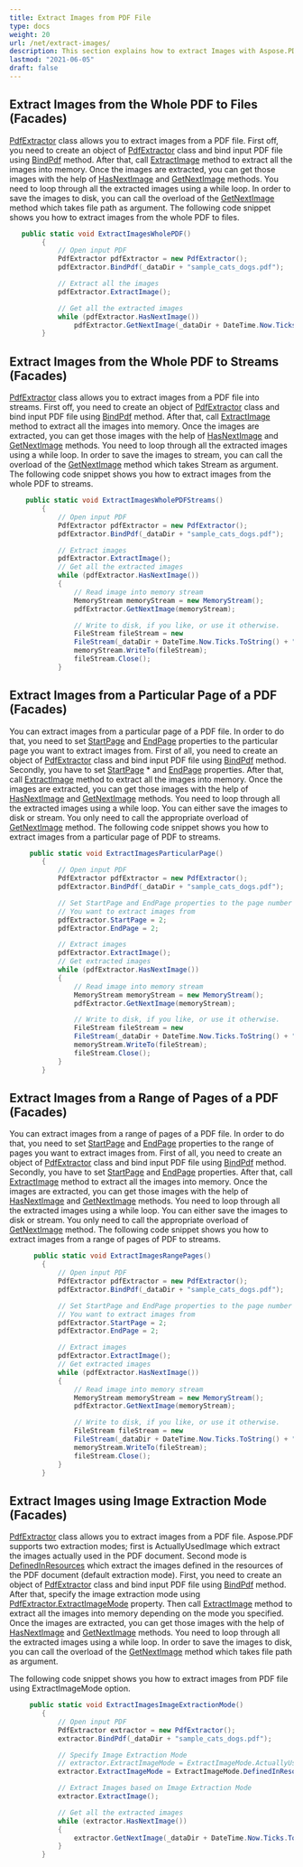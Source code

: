 ```yaml
---
title: Extract Images from PDF File
type: docs
weight: 20
url: /net/extract-images/
description: This section explains how to extract Images with Aspose.PDF Facades using PdfExtractor Class.
lastmod: "2021-06-05"
draft: false
---
```


## Extract Images from the Whole PDF to Files (Facades)

[PdfExtractor](https://apireference.aspose.com/pdf/net/aspose.pdf.facades/pdfextractor) class allows you to extract images from a PDF file. First off, you need to create an object of [PdfExtractor](https://apireference.aspose.com/pdf/net/aspose.pdf.facades/pdfextractor) class and bind input PDF file using [BindPdf](https://apireference.aspose.com/pdf/net/aspose.pdf.facades/facade/methods/bindpdf/index) method. After that, call [ExtractImage](https://apireference.aspose.com/pdf/net/aspose.pdf.facades/pdfextractor/methods/extractimage) method to extract all the images into memory. Once the images are extracted, you can get those images with the help of [HasNextImage](https://apireference.aspose.com/pdf/net/aspose.pdf.facades/pdfextractor/methods/hasnextimage) and [GetNextImage](https://apireference.aspose.com/pdf/net/aspose.pdf.facades.pdfextractor/getnextimage/methods/1) methods. You need to loop through all the extracted images using a while loop. In order to save the images to disk, you can call the overload of the [GetNextImage](https://apireference.aspose.com/pdf/net/aspose.pdf.facades.pdfextractor/getnextimage/methods/1) method which takes file path as argument. The following code snippet shows you how to extract images from the whole PDF to files.

```csharp
   public static void ExtractImagesWholePDF()
        {
            // Open input PDF
            PdfExtractor pdfExtractor = new PdfExtractor();
            pdfExtractor.BindPdf(_dataDir + "sample_cats_dogs.pdf");

            // Extract all the images
            pdfExtractor.ExtractImage();

            // Get all the extracted images
            while (pdfExtractor.HasNextImage())
                pdfExtractor.GetNextImage(_dataDir + DateTime.Now.Ticks.ToString() + "_out.jpg");
        }
```

## Extract Images from the Whole PDF to Streams (Facades)

[PdfExtractor](https://apireference.aspose.com/pdf/net/aspose.pdf.facades/pdfextractor) class allows you to extract images from a PDF file into streams. First off, you need to create an object of [PdfExtractor](https://apireference.aspose.com/pdf/net/aspose.pdf.facades/pdfextractor) class and bind input PDF file using [BindPdf](https://apireference.aspose.com/pdf/net/aspose.pdf.facades/facade/methods/bindpdf/index) method. After that, call [ExtractImage](https://apireference.aspose.com/pdf/net/aspose.pdf.facades/pdfextractor/methods/extractimage) method to extract all the images into memory. Once the images are extracted, you can get those images with the help of [HasNextImage](https://apireference.aspose.com/pdf/net/aspose.pdf.facades/pdfextractor/methods/hasnextimage) and [GetNextImage](https://apireference.aspose.com/pdf/net/aspose.pdf.facades.pdfextractor/getnextimage/methods/1) methods. You need to loop through all the extracted images using a while loop. In order to save the images to stream, you can call the overload of the [GetNextImage](https://apireference.aspose.com/pdf/net/aspose.pdf.facades.pdfextractor/getnextimage/methods/1) method which takes Stream as argument. The following code snippet shows you how to extract images from the whole PDF to streams.

```csharp
    public static void ExtractImagesWholePDFStreams()
        {
            // Open input PDF
            PdfExtractor pdfExtractor = new PdfExtractor();
            pdfExtractor.BindPdf(_dataDir + "sample_cats_dogs.pdf");

            // Extract images
            pdfExtractor.ExtractImage();
            // Get all the extracted images
            while (pdfExtractor.HasNextImage())
            {
                // Read image into memory stream
                MemoryStream memoryStream = new MemoryStream();
                pdfExtractor.GetNextImage(memoryStream);

                // Write to disk, if you like, or use it otherwise.
                FileStream fileStream = new
                FileStream(_dataDir + DateTime.Now.Ticks.ToString() + "_out.jpg", FileMode.Create);
                memoryStream.WriteTo(fileStream);
                fileStream.Close();
            }
```

## Extract Images from a Particular Page of a PDF (Facades)

You can extract images from a particular page of a PDF file. In order to do that, you need to set [StartPage](https://apireference.aspose.com/pdf/net/aspose.pdf.facades/pdfextractor/properties/startpage) and [EndPage](https://apireference.aspose.com/pdf/net/aspose.pdf.facades/pdfextractor/properties/endpage) properties to the particular page you want to extract images from. First of all, you need to create an object of [PdfExtractor](https://apireference.aspose.com/pdf/net/aspose.pdf.facades/pdfextractor) class and bind input PDF file using [BindPdf](https://apireference.aspose.com/pdf/net/aspose.pdf.facades/facade/methods/bindpdf/index) method. Secondly, you have to set [StartPage](https://apireference.aspose.com/pdf/net/aspose.pdf.facades/pdfextractor/properties/startpage) * and [EndPage](https://apireference.aspose.com/pdf/net/aspose.pdf.facades/pdfextractor/properties/endpage) properties. After that, call [ExtractImage](https://apireference.aspose.com/pdf/net/aspose.pdf.facades/pdfextractor/methods/extractimage) method to extract all the images into memory. Once the images are extracted, you can get those images with the help of [HasNextImage](https://apireference.aspose.com/pdf/net/aspose.pdf.facades/pdfextractor/methods/hasnextimage) and [GetNextImage](https://apireference.aspose.com/pdf/net/aspose.pdf.facades.pdfextractor/getnextimage/methods/1) methods. You need to loop through all the extracted images using a while loop. You can either save the images to disk or stream. You only need to call the appropriate overload of [GetNextImage](https://apireference.aspose.com/pdf/net/aspose.pdf.facades.pdfextractor/getnextimage/methods/1) method. The following code snippet shows you how to extract images from a particular page of PDF to streams.

```csharp
     public static void ExtractImagesParticularPage()
        {
            // Open input PDF
            PdfExtractor pdfExtractor = new PdfExtractor();
            pdfExtractor.BindPdf(_dataDir + "sample_cats_dogs.pdf");

            // Set StartPage and EndPage properties to the page number to
            // You want to extract images from
            pdfExtractor.StartPage = 2;
            pdfExtractor.EndPage = 2;

            // Extract images
            pdfExtractor.ExtractImage();
            // Get extracted images
            while (pdfExtractor.HasNextImage())
            {
                // Read image into memory stream
                MemoryStream memoryStream = new MemoryStream();
                pdfExtractor.GetNextImage(memoryStream);

                // Write to disk, if you like, or use it otherwise.
                FileStream fileStream = new
                FileStream(_dataDir + DateTime.Now.Ticks.ToString() + "_out.jpg", FileMode.Create);
                memoryStream.WriteTo(fileStream);
                fileStream.Close();
            }
        }
```

## Extract Images from a Range of Pages of a PDF (Facades)

You can extract images from a range of pages of a PDF file. In order to do that, you need to set [StartPage](https://apireference.aspose.com/pdf/net/aspose.pdf.facades/pdfextractor/properties/startpage)  and [EndPage](https://apireference.aspose.com/pdf/net/aspose.pdf.facades/pdfextractor/properties/endpage) properties to the range of pages you want to extract images from. First of all, you need to create an object of [PdfExtractor](https://apireference.aspose.com/pdf/net/aspose.pdf.facades/pdfextractor) class and bind input PDF file using [BindPdf](https://apireference.aspose.com/pdf/net/aspose.pdf.facades/facade/methods/bindpdf/index) method. Secondly, you have to set [StartPage](https://apireference.aspose.com/pdf/net/aspose.pdf.facades/pdfextractor/properties/startpage)  and [EndPage](https://apireference.aspose.com/pdf/net/aspose.pdf.facades/pdfextractor/properties/endpage) properties. After that, call [ExtractImage](https://apireference.aspose.com/pdf/net/aspose.pdf.facades/pdfextractor/methods/extractimage) method to extract all the images into memory. Once the images are extracted, you can get those images with the help of [HasNextImage](https://apireference.aspose.com/pdf/net/aspose.pdf.facades/pdfextractor/methods/hasnextimage) and [GetNextImage](https://apireference.aspose.com/pdf/net/aspose.pdf.facades.pdfextractor/getnextimage/methods/1) methods. You need to loop through all the extracted images using a while loop. You can either save the images to disk or stream. You only need to call the appropriate overload of [GetNextImage](https://apireference.aspose.com/pdf/net/aspose.pdf.facades.pdfextractor/getnextimage/methods/1) method. The following code snippet shows you how to extract images from a range of pages of PDF to streams.

```csharp
      public static void ExtractImagesRangePages()
        {
            // Open input PDF
            PdfExtractor pdfExtractor = new PdfExtractor();
            pdfExtractor.BindPdf(_dataDir + "sample_cats_dogs.pdf");

            // Set StartPage and EndPage properties to the page number to
            // You want to extract images from
            pdfExtractor.StartPage = 2;
            pdfExtractor.EndPage = 2;

            // Extract images
            pdfExtractor.ExtractImage();
            // Get extracted images
            while (pdfExtractor.HasNextImage())
            {
                // Read image into memory stream
                MemoryStream memoryStream = new MemoryStream();
                pdfExtractor.GetNextImage(memoryStream);

                // Write to disk, if you like, or use it otherwise.
                FileStream fileStream = new
                FileStream(_dataDir + DateTime.Now.Ticks.ToString() + "_out.jpg", FileMode.Create);
                memoryStream.WriteTo(fileStream);
                fileStream.Close();
            }
        }
```

## Extract Images using Image Extraction Mode (Facades)

[PdfExtractor](https://apireference.aspose.com/pdf/net/aspose.pdf.facades/pdfextractor) class allows you to extract images from a PDF file. Aspose.PDF supports two extraction modes; first is ActuallyUsedImage which extract the images actually used in the PDF document. Second mode is [DefinedInResources](https://apireference.aspose.com/pdf/net/aspose.pdf/extractimagemode) which extract the images defined in the resources of the PDF document (default extraction mode). First, you need to create an object of [PdfExtractor](https://apireference.aspose.com/pdf/net/aspose.pdf.facades/pdfextractor) class and bind input PDF file using [BindPdf](https://apireference.aspose.com/pdf/net/aspose.pdf.facades/facade/methods/bindpdf/index) method. After that, specify the image extraction mode using [PdfExtractor.ExtractImageMode](https://apireference.aspose.com/pdf/net/aspose.pdf.facades/pdfextractor/properties/extractimagemode) property. Then call [ExtractImage](https://apireference.aspose.com/pdf/net/aspose.pdf.facades/pdfextractor/methods/extractimage) method to extract all the images into memory depending on the mode you specified. Once the images are extracted, you can get those images with the help of [HasNextImage](https://apireference.aspose.com/pdf/net/aspose.pdf.facades/pdfextractor/methods/hasnextimage) and [GetNextImage](https://apireference.aspose.com/pdf/net/aspose.pdf.facades.pdfextractor/getnextimage/methods/1) methods. You need to loop through all the extracted images using a while loop. In order to save the images to disk, you can call the overload of the [GetNextImage](https://apireference.aspose.com/pdf/net/aspose.pdf.facades.pdfextractor/getnextimage/methods/1) method which takes file path as argument.

The following code snippet shows you how to extract images from PDF file using ExtractImageMode option.

```csharp
     public static void ExtractImagesImageExtractionMode()
        {
            // Open input PDF
            PdfExtractor extractor = new PdfExtractor();
            extractor.BindPdf(_dataDir + "sample_cats_dogs.pdf");

            // Specify Image Extraction Mode
            // extractor.ExtractImageMode = ExtractImageMode.ActuallyUsed;
            extractor.ExtractImageMode = ExtractImageMode.DefinedInResources;

            // Extract Images based on Image Extraction Mode
            extractor.ExtractImage();

            // Get all the extracted images
            while (extractor.HasNextImage())
            {
                extractor.GetNextImage(_dataDir + DateTime.Now.Ticks.ToString() + "_out.png", System.Drawing.Imaging.ImageFormat.Png);
            }
        }
```



